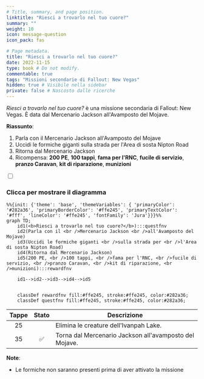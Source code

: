 ```yaml
---
# Title, summary, and page position.
linktitle: "Riesci a trovarlo nel tuo cuore?"
summary: ""
weight: 10
icon: message-question
icon_pack: fas

# Page metadata.
title: "Riesci a trovarlo nel tuo cuore?"
date: 2022-11-15
type: book # Do not modify.
commentable: true
tags: "Missioni secondarie di Fallout: New Vegas"
hidden: true # Visibile nella sidebar
private: false # Nascosto dalle ricerche
---
```


<div class="fnv">


*Riesci a trovarlo nel tuo cuore?* è una missione secondaria di Fallout: New Vegas. È data dal Mercenario Jackson all'Avamposto del Mojave.

**Riassunto**:
1. Parla con il Mercenario Jackson all'Avamposto del Mojave
2. Uccidi le formiche giganti sulla strada per l'Area di sosta Nipton Road
3. Ritorna dal Mercenario Jackson
4. Ricompensa: **200 PE**, **100 tappi**, **fama per l'RNC**, **fucile di servizio**, **pranzo Caravan**, **kit di riparazione**, **munizioni**

<section class="chart-collapse">
<input type="checkbox" name="collapse2" id="handle2">
<h3 class="handle">
<label for="handle2">Clicca per mostrare il diagramma</label>
</h3>
<div class="content">

```mermaid
%%{init: {'theme': 'base', 'themeVariables': { 'primaryColor': '#282a36', 'primaryBorderColor': '#ffe245', 'primaryTextColor': '#fff', 'lineColor': '#ffe245', 'fontFamily': 'Jura'}}}%%
graph TD;
    id1(<b>Riesci a trovarlo nel tuo cuore?</b>):::questfnv
    id2(Parla con il <br />Mercenario Jackson <br />all'Avamposto del Mojave)
    id3(Uccidi le formiche giganti <br />sulla strada per <br />l'Area di sosta Nipton Road)
    id4(Ritorna dal Mercenario Jackson)
    id5(200 PE, <br />100 tappi, <br />fama per l'RNC, <br />fucile di servizio, <br />pranzo Caravan, <br />kit di riparazione, <br />munizioni):::rewardfnv

    id1-->id2-->id3-->id4-->id5
    
    
    classDef rewardfnv fill:#ffe245, stroke:#ffe245, color:#282a36;
    classDef questfnv fill:#ffe245, stroke:#ffe245, color:#282a36;
```

</div>
</section>

| Tappe |       Stato        | Descrizione |
|:-----:|:------------------:| ----------- |
|                           25                          |            | Elimina le creature dell'Ivanpah Lake.                                                                                                                                      |
|                           35                          | :white_check_mark: | Torna dal Mercenario Jackson all'avamposto del Mojave.                                                                                                                      |





**Note**:
- Le formiche non saranno presenti prima di aver attivato la missione 


</div>


